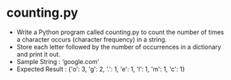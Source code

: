 # counting.py

- Write a Python program called counting.py to count the number of times a character occurs (character frequency) in a string.
- Store each letter followed by the number of occurrences in a dictionary and print it out.
- Sample String : ‘google.com’
- Expected Result : {'o': 3, 'g': 2, '.': 1, 'e': 1, 'l': 1, 'm': 1, 'c': 1}
